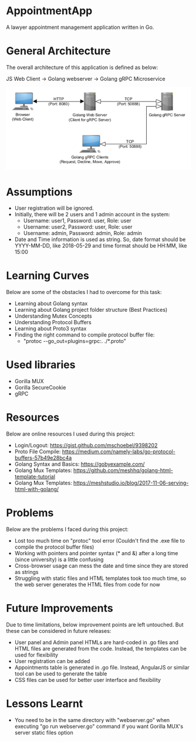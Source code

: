 # AppointmentApp
A lawyer appointment management application written in Go.

# General Architecture
The overall architecture of this application is defined as below:

JS Web Client -> Golang webserver -> Golang gRPC Microservice

![Overall Architecture](https://raw.githubusercontent.com/olguncengiz/AppointmentApp/master/Architecture.png)

# Assumptions
- User registration will be ignored.
- Initially, there will be 2 users and 1 admin account in the system:
  + Username: user1, Password: user, Role: user
  + Username: user2, Password: user, Role: user
  + Username: admin, Password: admin, Role: admin
- Date and Time information is used as string. So, date format should be YYYY-MM-DD, like 2018-05-29 and time format should be HH:MM, like 15:00

# Learning Curves
Below are some of the obstacles I had to overcome for this task:
- Learning about Golang syntax
- Learning about Golang project folder structure (Best Practices)
- Understanding Mutex Concepts
- Understanding Protocol Buffers
- Learning about Proto3 syntax
- Finding the right command to compile protocol buffer file: 
  + "protoc --go_out=plugins=grpc:. ./*.proto"

# Used libraries
- Gorilla MUX
- Gorilla SecureCookie
- gRPC  

# Resources
Below are online resources I used during this project:
- Login/Logout: https://gist.github.com/mschoebel/9398202
- Proto File Compile: https://medium.com/namely-labs/go-protocol-buffers-57b49e28bc4a
- Golang Syntax and Basics: https://gobyexample.com/
- Golang Mux Templates: https://github.com/meshhq/golang-html-template-tutorial
- Golang Mux Templates: https://meshstudio.io/blog/2017-11-06-serving-html-with-golang/

# Problems
Below are the problems I faced during this project:
- Lost too much time on "protoc" tool error (Couldn't find the .exe file to compile the protocol buffer files)
- Working with pointers and pointer syntax (* and &) after a long time (since university) is a little confusing
- Cross-browser usage can mess the date and time since they are stored as strings
- Struggling with static files and HTML templates took too much time, so the web server generates the HTML files from code for now

# Future Improvements
Due to time limitations, below improvement points are left untouched. But these can be considered in future releases:
- User panel and Admin panel HTMLs are hard-coded in .go files and HTML files are generated from the code. Instead, the templates can be used for flexibility
- User registration can be added
- Appointments table is generated in .go file. Instead, AngularJS or similar tool can be used to generate the table
- CSS files can be used for better user interface and flexibility

# Lessons Learnt
- You need to be in the same directory with "webserver.go" when executing "go run webserver.go" command if you want Gorilla MUX's server static files option

